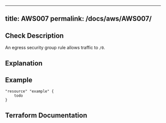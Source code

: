 
---
title: AWS007
permalink: /docs/aws/AWS007/
---


## Check Description

An egress security group rule allows traffic to `/0`.

## Explanation

## Example

```
"resource" "example" {
	todo
}
```

## Terraform Documentation
